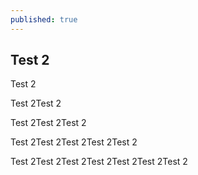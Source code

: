 ```yaml
---
published: true
---
```

## Test 2

Test 2


Test 2Test 2



Test 2Test 2Test 2



Test 2Test 2Test 2Test 2Test 2


Test 2Test 2Test 2Test 2Test 2Test 2Test 2
